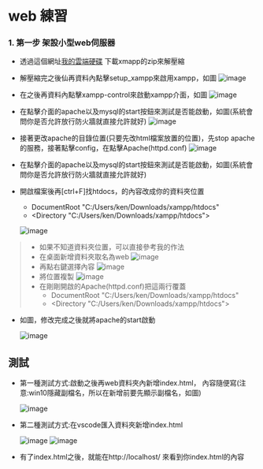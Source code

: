 # web 練習
### 1. 第一步 架設小型web伺服器
- 透過這個網址[我的雲端硬碟](https://drive.google.com/drive/u/0/folders/1bM9d7HkuBCHYqAQ-YkT-scbv4TfrZxM4) 下載xmapp的zip來解壓縮
- 解壓縮完之後仙再資料內點擊setup_xampp來啟用xampp，如圖
![image](https://github.com/vbkservices/mybookword/assets/97799165/8f64c13c-22cc-472a-bcb1-196a921b62ed)
- 在之後再資料內點擊xampp-control來啟動xampp介面，如圖
![image](https://github.com/vbkservices/mybookword/assets/97799165/46c8c7fc-9ad0-4b89-b80d-41bf53c95fb3)
- 在點擊介面的apache以及mysql的start按鈕來測試是否能啟動，如圖(系統會問你是否允許放行防火牆就直接允許就好)
![image](https://github.com/vbkservices/mybookword/assets/97799165/dd802eac-dfd8-40c3-becd-0df0384c38c4)
- 接著更改apache的目錄位置(只要先改html檔案放置的位置)，先stop apache的服務，接著點擊config，在點擊Apache(httpd.conf)
  ![image](https://github.com/vbkservices/mybookword/assets/97799165/0d42d2cd-1fce-4790-afb4-4417c4ae79cb)
- 在點擊介面的apache以及mysql的start按鈕來測試是否能啟動，如圖(系統會問你是否允許放行防火牆就直接允許就好)
- 開啟檔案後再[ctrl+F]找htdocs，的內容改成你的資料夾位置
  - DocumentRoot "C:/Users/ken/Downloads/xampp/htdocs"
  - <Directory "C:/Users/ken/Downloads/xampp/htdocs">
    
  ![image](https://github.com/vbkservices/mybookword/assets/97799165/96d8af15-2a97-4f8b-82ae-5a4f20758271)
> - 如果不知道資料夾位置，可以直接參考我的作法
>  - 在桌面新增資料夾取名為web
>    ![image](https://github.com/vbkservices/mybookword/assets/97799165/3013ba14-2109-4e9d-9afe-d8374a62153c)
>  - 再點右鍵選擇內容
>    ![image](https://github.com/vbkservices/mybookword/assets/97799165/f9fd1e61-d078-4320-b796-6e15870f0c6b)
>  - 將位置複製
>    ![image](https://github.com/vbkservices/mybookword/assets/97799165/53c884e6-f917-4c4d-94ef-47698a487948)
>  - 在剛剛開啟的Apache(httpd.conf)把這兩行覆蓋
>    - DocumentRoot "C:/Users/ken/Downloads/xampp/htdocs"
>    - <Directory "C:/Users/ken/Downloads/xampp/htdocs">
  - 如圖，修改完成之後就將apache的start啟動
    
    ![image](https://github.com/vbkservices/mybookword/assets/97799165/590bd683-0596-488d-9fbb-5b662db212c8)
  ## 測試 ##
  - 第一種測試方式:啟動之後再web資料夾內新增index.html， 內容隨便寫(注意:win10隱藏副檔名，所以在新增前要先顯示副檔名，如圖)
    
    ![image](https://github.com/vbkservices/mybookword/assets/97799165/c96431fd-c5f7-40d6-ae74-d5657a4b910f)
  - 第二種測試方式:在vscode匯入資料夾新增index.html
    
    ![image](https://github.com/vbkservices/mybookword/assets/97799165/974193c5-b272-4b9c-abd6-305bf23c58c3)
    ![image](https://github.com/vbkservices/mybookword/assets/97799165/03d0e1a9-a926-4003-8217-9c2e6d48923b)

  - 有了index.html之後，就能在http://localhost/ 來看到你index.html的內容






